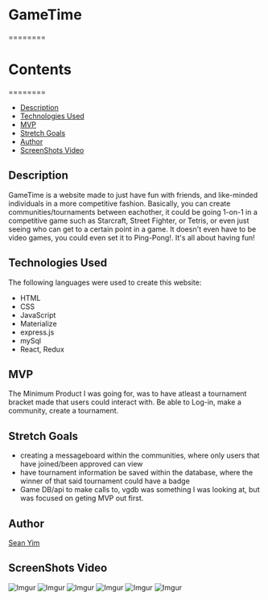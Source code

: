 # GameTime
========
# Contents
========
* [Description](https://github.com/superjjang1/gaming-frontend#Description)
* [Technologies Used](https://github.com/superjjang1/gaming-frontend#Technologies-Used)
* [MVP](https://github.com/superjjang1/gaming-frontend#MVP)
* [Stretch Goals](https://github.com/superjjang1/gaming-frontend#Stretch-Goals)
* [Author](https://github.com/superjjang1/gaming-frontend#Author)
* [ScreenShots Video](https://github.com/superjjang1/gaming-frontend#ScreenShots-Video)



Description 
---
GameTime is a website made to just have fun with friends, and like-minded individuals in a more competitive
fashion. Basically, you can create communities/tournaments between eachother, it could be going 1-on-1 in 
a competitive game such as Starcraft, Street Fighter, or Tetris, or even just seeing who can get to a certain point in a game. It doesn't even have to be video games, you could even set it to Ping-Pong!. 
It's all about having fun!


Technologies Used
---
The following languages were used to create this website:
* HTML
* CSS
* JavaScript
* Materialize
* express.js
* mySql
* React, Redux

MVP
---
The Minimum Product I was going for, was to have atleast a tournament bracket made that users
could interact with. Be able to Log-in, make a community, create a tournament.

Stretch Goals
---
* creating a messageboard within the communities, where only users that have joined/been approved can
view
* have tournament information be saved within the database, where the winner of that said tournament could
have a badge
* Game DB/api to make calls to, vgdb was something I was looking at, but was focused on geting MVP out first.

Author
---
[Sean Yim](https://github.com/superjjang1)

ScreenShots Video
---
![Imgur](https://i.imgur.com/GFGtoR3.png)
![Imgur](https://i.imgur.com/MtzvXoK.png)
![Imgur](https://i.imgur.com/SCqzhao.png)
![Imgur](https://i.imgur.com/8madG2G.png)
![Imgur](https://i.imgur.com/byGzuoA.png)
![Imgur](https://i.imgur.com/vTnTIwF.png)
